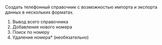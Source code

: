Создать телефонный справочник с возможностью импорта и экспорта данных в нескольких форматах.
1) Вывод всего справочника
2) Добавление нового номера
3) Поиск по номеру
4) Удаление номера* (необязательно)